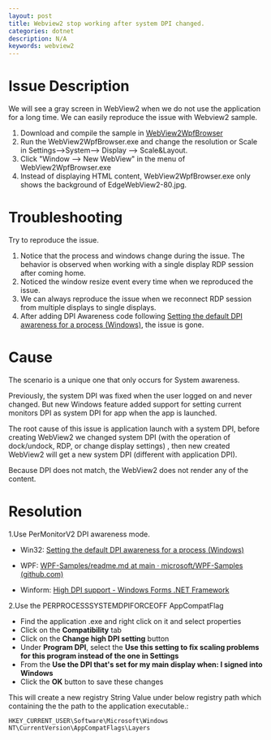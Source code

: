 ```yaml
---
layout: post
title: Webview2 stop working after system DPI changed.
categories: dotnet
description: N/A
keywords: webview2
---
```


# Issue Description

We will see a gray screen in WebView2 when we do not use the application for a long time.
We can easily reproduce the issue with Webview2 sample.

1. Download and compile the sample in [WebView2WpfBrowser](https://github.com/MicrosoftEdge/WebView2Samples/tree/main/SampleApps/WebView2WpfBrowser)
1. Run the WebView2WpfBrowser.exe and change the resolution or Scale in Settings-->System--> Display --> Scale&Layout.
1. Click "Window --> New WebView" in the menu of WebView2WpfBrowser.exe
1. Instead of displaying HTML content, WebView2WpfBrowser.exe only shows the background of EdgeWebView2-80.jpg.


# Troubleshooting

Try to reproduce the issue.

1. Notice that the process and windows change during the issue. The behavior is observed when working with a single display RDP session after coming home.
1. Noticed the window resize event every time when we reproduced the issue.
1. We can always reproduce the issue when we reconnect RDP session from multiple displays to single displays.
1. After adding DPI Awareness code following [Setting the default DPI awareness for a process (Windows)](https://learn.microsoft.com/en-us/windows/win32/hidpi/setting-the-default-dpi-awareness-for-a-process#setting-default-awareness-with-the-application-manifest), the issue is gone.

# Cause

The scenario is a unique one that only occurs for System awareness.

Previously, the system DPI was fixed when the user logged on and never changed. But new Windows feature added support for setting current monitors DPI as system DPI for app when the app is launched.

The root cause of this issue is application launch with a system DPI, before creating WebView2 we changed system DPI (with the operation of dock/undock, RDP, or change display settings) , then new created WebView2 will get a new system DPI (different with application DPI).

Because DPI does not match, the WebView2 does not render any of the content.

# Resolution
1.Use PerMonitorV2 DPI awareness mode.

  - Win32: [Setting the default DPI awareness for a process (Windows)](https://learn.microsoft.com/en-us/windows/win32/hidpi/setting-the-default-dpi-awareness-for-a-process)

  - WPF: [WPF-Samples/readme.md at main · microsoft/WPF-Samples (github.com)](https://github.com/microsoft/WPF-Samples/blob/main/PerMonitorDPI/readme.md)

  - Winform: [High DPI support - Windows Forms .NET Framework](https://learn.microsoft.com/en-us/dotnet/desktop/winforms/high-dpi-support-in-windows-forms?view=netframeworkdesktop-4.8)

2.Use the PERPROCESSSYSTEMDPIFORCEOFF AppCompatFlag
  - Find the application .exe and right click on it and select properties
  - Click on the **Compatibility** tab
  - Click on the **Change high DPI setting** button
  - Under **Program DPI**, select the **Use this setting to fix scaling problems for this program instead of the one in Settings**
  - From the **Use the DPI that's set for my main display when: I signed into Windows**
  - Click the **OK** button to save these changes

This will create a new registry String Value under below registry path which containing the the path to the application executable.: 
```
HKEY_CURRENT_USER\Software\Microsoft\Windows NT\CurrentVersion\AppCompatFlags\Layers
``` 